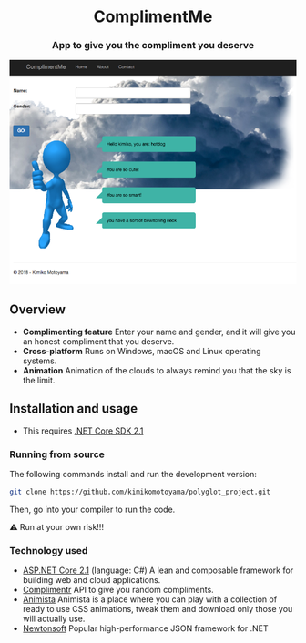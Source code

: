 # 
<h1 align="center">
	<div
		width="300"
		alt="ComplimentMe">
    ComplimentMe
  </div>
</h1>

<h3 align="center">
	App to give you the compliment you deserve
</h3>

<p align="center">
	<img src="./polyglottalCSharp/wwwroot/images/complimentMe.png" width="550">
</p>

## Overview

* **Complimenting feature** Enter your name and gender, and it will give you an honest compliment that you deserve.
* **Cross-platform** Runs on Windows, macOS and Linux operating systems.
* **Animation** Animation of the clouds to always remind you that the sky is the limit.

## Installation and usage

* This requires [.NET Core SDK 2.1](https://www.microsoft.com/net/download)

### Running from source

The following commands install and run the development version:

```sh
git clone https://github.com/kimikomotoyama/polyglot_project.git
```

Then, go into your compiler to run the code.

⚠️ Run at your own risk!!!

### Technology used

* [ASP.NET Core 2.1](https://docs.microsoft.com/en-us/aspnet/index?view=aspnetcore-2.1#pivot=core) (language: C#) A lean and composable framework for building web and cloud applications. 
* [Complimentr](https://complimentr.com/) API to give you random compliments.
* [Animista](http://animista.net) Animista is a place where you can play with a collection of ready to use CSS animations, tweak them and download only those you will actually use.
* [Newtonsoft](https://www.newtonsoft.com/json) Popular high-performance JSON framework for .NET
